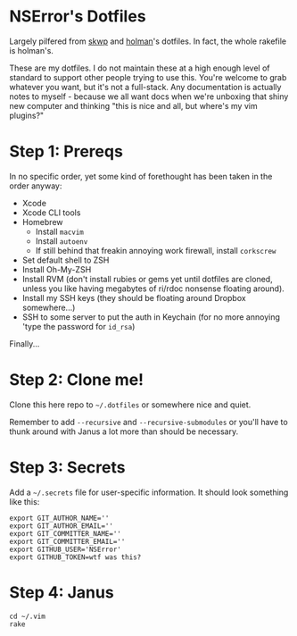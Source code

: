 # NSError's Dotfiles

Largely pilfered from [skwp][skwp-dotfiles] and [holman][holman-dotfiles]'s
dotfiles. In fact, the whole rakefile is holman's.

These are my dotfiles. I do not maintain these at a high enough level of
standard to support other people trying to use this. You're welcome to
grab whatever you want, but it's not a full-stack. Any documentation is
actually notes to myself - because we all want docs when we're unboxing
that shiny new computer and thinking "this is nice and all, but where's
my vim plugins?"

# Step 1: Prereqs

In no specific order, yet some kind of forethought has been taken in the
order anyway:

* Xcode
* Xcode CLI tools
* Homebrew
  * Install `macvim`
  * Install `autoenv`
  * If still behind that freakin annoying work firewall, install
    `corkscrew`
* Set default shell to ZSH
* Install Oh-My-ZSH
* Install RVM (don't install rubies or gems yet until dotfiles are
  cloned, unless you like having megabytes of ri/rdoc nonsense floating
  around).
* Install my SSH keys (they should be floating around Dropbox
  somewhere...)
* SSH to some server to put the auth in Keychain (for no more annoying
  'type the password for `id_rsa`)

Finally...

# Step 2: Clone me!

Clone this here repo to `~/.dotfiles` or somewhere nice and quiet.

Remember to add `--recursive` and `--recursive-submodules` or you'll
have to thunk around with Janus a lot more than should be necessary.

# Step 3: Secrets

Add a `~/.secrets` file for user-specific information. It should look
something like this:

    export GIT_AUTHOR_NAME=''
    export GIT_AUTHOR_EMAIL=''
    export GIT_COMMITTER_NAME=''
    export GIT_COMMITTER_EMAIL=''
    export GITHUB_USER='NSError'
    export GITHUB_TOKEN=wtf was this?

# Step 4: Janus

    cd ~/.vim
    rake

[skwp-dotfiles]: https://github.com/skwp/dotfiles
[holman-dotfiles]: https://github.com/holman/dotfiles
